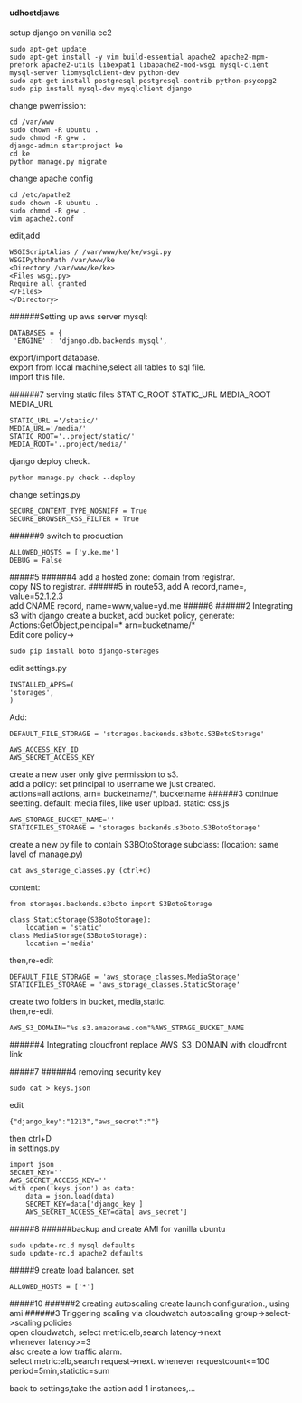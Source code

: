 #### udhostdjaws
setup django on vanilla ec2
```
sudo apt-get update
sudo apt-get install -y vim build-essential apache2 apache2-mpm-prefork apache2-utils libexpat1 libapache2-mod-wsgi mysql-client mysql-server libmysqlclient-dev python-dev
sudo apt-get install postgresql postgresql-contrib python-psycopg2 
sudo pip install mysql-dev mysqlclient django
```
change pwemission:
```
cd /var/www
sudo chown -R ubuntu .
sudo chmod -R g+w .
django-admin startproject ke
cd ke
python manage.py migrate
```
change apache config
```
cd /etc/apathe2
sudo chown -R ubuntu .
sudo chmod -R g+w .
vim apache2.conf
```
edit,add
```
WSGIScriptAlias / /var/www/ke/ke/wsgi.py
WSGIPythonPath /var/www/ke
<Directory /var/www/ke/ke>
<Files wsgi.py>
Require all granted
</Files>
</Directory>
```
######Setting up aws server
mysql:
```
DATABASES = {
 'ENGINE' : 'django.db.backends.mysql',
```

export/import database.  
export from local machine,select all tables to sql file.  
import this file.

######7 serving static files
STATIC_ROOT STATIC_URL MEDIA_ROOT MEDIA_URL
```
STATIC_URL ='/static/'
MEDIA_URL='/media/'
STATIC_ROOT='..project/static/'
MEDIA_ROOT='..project/media/'
```

django deploy check.
```
python manage.py check --deploy
```
change settings.py
```
SECURE_CONTENT_TYPE_NOSNIFF = True
SECURE_BROWSER_XSS_FILTER = True
```
######9 switch to production
```
ALLOWED_HOSTS = ['y.ke.me']
DEBUG = False
```
#####5
######4
add a hosted zone: domain from registrar.  
copy NS to registrar.
######5
in route53, add A record,name=, value=52.1.2.3  
add CNAME record, name=www,value=yd.me
#####6
######2 Integrating s3 with django
create a bucket, add bucket policy, generate:  
Actions:GetObject,peincipal=* arn=bucketname/*  
Edit core policy->  
```
sudo pip install boto django-storages
```
edit settings.py
```
INSTALLED_APPS=(
'storages',
)
```
Add:
```
DEFAULT_FILE_STORAGE = 'storages.backends.s3boto.S3BotoStorage'

AWS_ACCESS_KEY_ID
AWS_SECRET_ACCESS_KEY
```
create a new user only give permission to s3.  
add a policy: set principal to username we just created.  
actions=all actions, arn= bucketname/*, bucketname
######3
continue seetting. default: media files, like user upload. static: css,js
```
AWS_STORAGE_BUCKET_NAME=''
STATICFILES_STORAGE = 'storages.backends.s3boto.S3BotoStorage'
```
create a new py file to contain S3BOtoStorage subclass: (location: same lavel of manage.py)
```
cat aws_storage_classes.py (ctrl+d)
```
content:
```
from storages.backends.s3boto import S3BotoStorage

class StaticStorage(S3BotoStorage):
    location = 'static'
class MediaStorage(S3BotoStorage):
    location ='media'
```
then,re-edit
```
DEFAULT_FILE_STORAGE = 'aws_storage_classes.MediaStorage'
STATICFILES_STORAGE = 'aws_storage_classes.StaticStorage'
```
create two folders in bucket, media,static.  
then,re-edit
```
AWS_S3_DOMAIN="%s.s3.amazonaws.com"%AWS_STRAGE_BUCKET_NAME
```
######4 Integrating cloudfront
replace AWS_S3_DOMAIN with cloudfront link

#####7
######4 removing security key
```
sudo cat > keys.json
```
edit
```
{"django_key":"1213","aws_secret":""}
```
then ctrl+D  
in settings.py
```
import json
SECRET_KEY=''
AWS_SECRET_ACCESS_KEY=''
with open('keys.json') as data:
    data = json.load(data)
    SECRET_KEY=data['django_key']
    AWS_SECRET_ACCESS_KEY=data['aws_secret']
```
#####8
######backup and create AMI
for vanilla ubuntu
```
sudo update-rc.d mysql defaults
sudo update-rc.d apache2 defaults
```
#####9
create load balancer. set
```
ALLOWED_HOSTS = ['*']
```
#####10
######2 creating autoscaling
create launch configuration., using ami
######3 Triggering scaling via cloudwatch
autoscaling group->select->scaling policies  
open cloudwatch, 
select metric:elb,search latency->next  
whenever latency>=3  
also create a low traffic alarm.  
select metric:elb,search request->next.
whenever requestcount<=100 period=5min,statictic=sum  

back to settings,take the action add 1 instances,...
